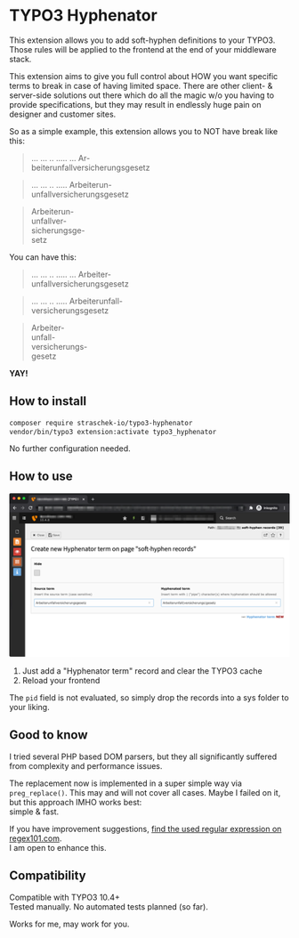 TYPO3 Hyphenator
======================================

This extension allows you to add soft-hyphen definitions to your TYPO3.  
Those rules will be applied to the frontend at the end of your middleware stack.

This extension aims to give you full control about HOW you want specific terms 
to break in case of having limited space. There are other client- & server-side 
solutions out there which do all the magic w/o you having to provide specifications, 
but they may result in endlessly huge pain on designer and customer sites. 

So as a simple example, this extension allows you to NOT have break like this:  

> ... ... .. ..... ... Ar-   
> beiterunfallversicherungsgesetz

> ... ... .. ..... Arbeiterun-  
> unfallversicherungsgesetz

> Arbeiterun-  
> unfallver-  
> sicherungsge-  
> setz

You can have this:

> ... ... .. ..... ... Arbeiter-  
> unfallversicherungsgesetz

> ... ... .. ..... Arbeiterunfall-  
> versicherungsgesetz

> Arbeiter-  
> unfall-  
> versicherungs-  
> gesetz

**YAY!**

## How to install

```
composer require straschek-io/typo3-hyphenator  
vendor/bin/typo3 extension:activate typo3_hyphenator
```

No further configuration needed.

## How to use

![Screenshot of the TYPO3 backend with a record example](./Documentation/record.png "Record example")

1. Just add a "Hyphenator term" record and clear the TYPO3 cache
2. Reload your frontend

The `pid` field is not evaluated, so simply drop the records into a
sys folder to your liking. 

## Good to know

I tried several PHP based DOM parsers, but they all significantly suffered from complexity
and performance issues.  

The replacement now is implemented in a super simple way via `preg_replace()`. This may 
and will not cover all cases. Maybe I failed on it, but this approach IMHO works best:   
simple & fast.

If you have improvement suggestions, [find the used regular expression on regex101.com](https://regex101.com/r/TqEXaV/1).   
I am open to enhance this.

## Compatibility

Compatible with TYPO3 10.4+   
Tested manually. No automated tests planned (so far).

Works for me, may work for you.
